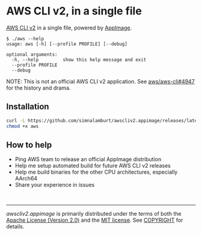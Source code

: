 AWS CLI v2, in a single file
========
[AWS CLI v2] in a single file, powered by [AppImage].

```console
$ ./aws --help
usage: aws [-h] [--profile PROFILE] [--debug]

optional arguments:
  -h, --help         show this help message and exit
  --profile PROFILE
  --debug
```

NOTE: This is not an official AWS CLI v2 application. See [aws/aws-cli#4947] for
the history and drama.

Installation
--------
```bash
curl -L https://github.com/simnalamburt/awscliv2.appimage/releases/latest/download/aws-x86_64.AppImage -o aws
chmod +x aws
```

How to help
--------
- Ping AWS team to release an official AppImage distribution
- Help me setup automated build for future AWS CLI v2 releases
- Help me build binaries for the other CPU architectures, especially AArch64
- Share your experience in issues

&nbsp;

--------
*awscliv2.appimage* is primarily distributed under the terms of both the [Apache
License (Version 2.0)] and the [MIT license]. See [COPYRIGHT] for details.

[AWS CLI v2]: https://awscli.amazonaws.com/v2/documentation/api/latest/index.html
[AppImage]: https://appimage.org/
[aws/aws-cli#4947]: https://github.com/aws/aws-cli/issues/4947

[Apache License (Version 2.0)]: LICENSE-APACHE
[MIT license]: LICENSE-MIT
[COPYRIGHT]: COPYRIGHT
